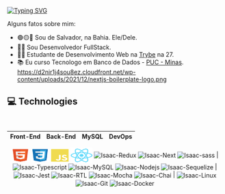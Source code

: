 [![Typing SVG](https://readme-typing-svg.demolab.com?font=Fira+Code&size=21&pause=1000&color=F7B449&width=435&lines=Ol%C3%A1%2C+boas+vindas+ao+meu+perfil;Me+chamo+Isaac+Macedo)](https://git.io/typing-svg)

Alguns fatos sobre mim:

- 🟢🟡🔵 Sou de Salvador, na Bahia. Ele/Dele.
- 👨‍💼 Sou Desenvolvedor FullStack.
- 👨‍💻 Estudante de Desenvolvimento Web na [Trybe](https://www.betrybe.com/) na 27.
- 📚 Eu curso Tecnologo em Banco de Dados - [PUC - Minas]((https://www.pucminas.br/)).
https://d2nir1j4sou8ez.cloudfront.net/wp-content/uploads/2021/12/nextjs-boilerplate-logo.png
## 💻 Technologies

<div align="center" style="display: inline_block"><br>

Front-End | Back-End | MySQL | DevOps
  :-----: | :------: | :------: | :------:

<img align="center" alt="Isaac-HTML" height="30" width="42" src="https://raw.githubusercontent.com/devicons/devicon/master/icons/html5/html5-original.svg">
<img align="center" alt="Isaac-CSS" height="30" width="42" src="https://raw.githubusercontent.com/devicons/devicon/master/icons/css3/css3-original.svg">
<img align="center" alt="Isaac-Js" height="30" width="42" src="https://raw.githubusercontent.com/devicons/devicon/master/icons/javascript/javascript-plain.svg">
<img align="center" alt="Isaac-React" height="36" width="52" src="https://raw.githubusercontent.com/devicons/devicon/master/icons/react/react-original.svg">
<img align="center" alt="Isaac-Redux" height="31" width="44" src="https://cdn.jsdelivr.net/gh/devicons/devicon/icons/redux/redux-original.svg" />
<img align="center" alt="Isaac-Next" height="31" width="44" src="https://d2nir1j4sou8ez.cloudfront.net/wp-content/uploads/2021/12/nextjs-boilerplate-logo.png" />
<img align="center" alt="Isaac-sass" height="31" width="44" src="https://cdn.jsdelivr.net/gh/devicons/devicon/icons/sass/sass-original.svg" /> | 
<img align="center" alt="Isaac-Typescript" height="30" width="42" src="https://cdn.jsdelivr.net/gh/devicons/devicon/icons/typescript/typescript-original.svg" /> 
<img align="center" alt="Isaac-MySQL" height="48" width="56" src="https://cdn.jsdelivr.net/gh/devicons/devicon/icons/mysql/mysql-original-wordmark.svg">
<img align="center" alt="Isaac-Nodejs" height="32" width="42" src="https://cdn.jsdelivr.net/gh/devicons/devicon/icons/nodejs/nodejs-original.svg" />
<img align="center" alt="Isaac-Sequelize" height="34" width="42" src="https://cdn.jsdelivr.net/gh/devicons/devicon/icons/sequelize/sequelize-original.svg" /> | 
<img align="center" alt="Isaac-Jest" height="30" width="48" src="https://cdn.jsdelivr.net/gh/devicons/devicon/icons/jest/jest-plain.svg" />
<img align="center" alt="Isaac-RTL" height="34" width="34" src="https://testing-library.com/img/octopus-128x128.png" />
<img align="center" alt="Isaac-Mocha" height="34" width="50" src="https://cdn.jsdelivr.net/gh/devicons/devicon/icons/mocha/mocha-plain.svg" />
<img align="center" alt="Isaac-Chai" height="36" width="36" src="https://www.chaijs.com/img/chai-logo-small.png" /> | 
<img align="center" alt="Isaac-Linux" height="30" width="42" src="https://cdn.jsdelivr.net/gh/devicons/devicon/icons/linux/linux-original.svg" />
<img align="center" alt="Isaac-Git" height="30" width="42" src="https://cdn.jsdelivr.net/gh/devicons/devicon/icons/git/git-original.svg" />
<img align="center" alt="Isaac-Docker" height="41" width="50" src="https://cdn.jsdelivr.net/gh/devicons/devicon/icons/docker/docker-original.svg">

</div>
